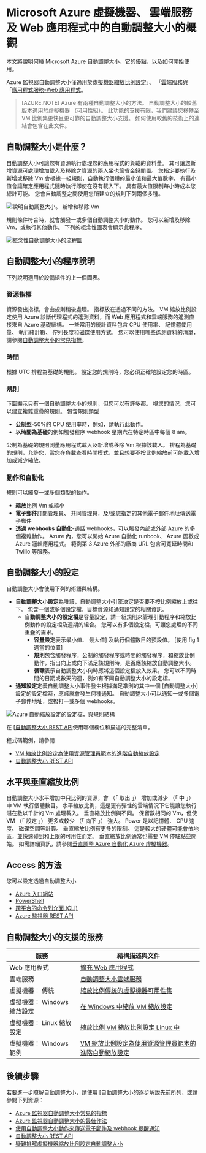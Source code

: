 <properties
    pageTitle="Microsoft Azure 虛擬機器、 雲端服務及 Web 應用程式中的自動調整大小的概觀 |Microsoft Azure"
    description="Microsoft Azure 中的自動調整大小的概觀。 適用於虛擬機器、 雲端服務及 Web 應用程式。"
    authors="rboucher"
    manager="carolz"
    editor=""
    services="monitoring-and-diagnostics"
    documentationCenter="monitoring-and-diagnostics"/>

<tags
    ms.service="monitoring-and-diagnostics"
    ms.workload="na"
    ms.tgt_pltfrm="na"
    ms.devlang="na"
    ms.topic="article"
    ms.date="09/06/2016"
    ms.author="robb"/>

# <a name="overview-of-autoscale-in-microsoft-azure-virtual-machines-cloud-services-and-web-apps"></a>Microsoft Azure 虛擬機器、 雲端服務及 Web 應用程式中的自動調整大小的概觀

本文將說明何種 Microsoft Azure 自動調整大小，它的優點，以及如何開始使用。  

Azure 監視器自動調整大小僅適用於[虛擬機器縮放比例設定](https://azure.microsoft.com/services/virtual-machine-scale-sets/)」、 「[雲端服務](https://azure.microsoft.com/services/cloud-services/)與 「[應用程式服務-Web 應用程式](https://azure.microsoft.com/services/app-service/web/)。

>[AZURE.NOTE] Azure 有兩種自動調整大小的方法。 自動調整大小的較舊版本適用於虛擬機器 （可用性組）。 此功能的支援有限，我們建議您移轉至 VM 比例集更快且更可靠的自動調整大小支援。 如何使用較舊的技術上的連結會包含在此文件。  


## <a name="what-is-autoscale"></a>自動調整大小是什麼？

自動調整大小可讓您有資源執行處理您的應用程式的負載的資料量。 其可讓您新增資源可處理增加載入及移除之資源的兩人坐也節省金錢閒置。 您指定要執行及新增或移除 Vm 會根據一組規則，自動執行個體的最小值和最大值數字。 有最小值會讓確定應用程式隨時執行即使在沒有載入下。 具有最大值限制每小時成本您總計可能。 您會自動調整之間使用您所建立的規則下列兩個多種。

 ![說明自動調整大小。 新增和移除 Vm](./media/monitoring-autoscale-overview/AutoscaleConcept.png)

規則條件符合時，就會觸發一或多個自動調整大小的動作。 您可以新增及移除 Vm，或執行其他動作。 下列的概念性圖表會顯示此程序。  

 ![概念性自動調整大小的流程圖](./media/monitoring-autoscale-overview/AutoscaleOverview3.png)


## <a name="autoscale-process-explained"></a>自動調整大小的程序說明
下列說明適用於設備組件的上一個圖表。   

### <a name="resource-metrics"></a>資源指標
資源發出指標，會由規則稍後處理。 指標放在透過不同的方法。
VM 縮放比例設定使用 Azure 診斷代理程式的遙測資料，而 Web 應用程式和雲端服務的遙測直接來自 Azure 基礎結構。 一些常用的統計資料包含 CPU 使用率、 記憶體使用量、 執行緒計數、 佇列長度和磁碟使用方式。 您可以使用哪些遙測資料的清單，請參閱[自動調整大小的常見指標](insights-autoscale-common-metrics.md)。

### <a name="time"></a>時間
根據 UTC 排程為基礎的規則。 設定您的規則時，您必須正確地設定您的時區。  

### <a name="rules"></a>規則
下圖顯示只有一個自動調整大小的規則，但您可以有許多都。 視您的情況，您可以建立複雜重疊的規則。  包含規則類型  

 - **公制型**-50%的 CPU 使用率時，例如，請執行此動作。
 - **以時間為基礎**的例如觸發程序 webhook 星期六在特定時區中每個 8 am。

公制為基礎的規則測量應用程式載入及新增或移除 Vm 根據該載入。 排程為基礎的規則，允許您，當您在負載查看時間模式，並且想要不按比例縮放前可能載入增加或減少縮放。  


### <a name="actions-and-automation"></a>動作和自動化

規則可以觸發一或多個類型的動作。

- **縮放**比例 Vm 或縮小
- **電子郵件**訂閱管理員、 共同管理員，及/或您指定的其他電子郵件地址傳送電子郵件
- **透過 webhooks 自動化**-通話 webhooks，可以觸發內部或外部 Azure 的多個複雜動作。 Azure 內，您可以開始 Azure 自動化 runbook、 Azure 函數或 Azure 邏輯應用程式。 範例第 3 Azure 外部的廠商 URL 包含可寬延時間和 Twilio 等服務。


## <a name="autoscale-settings"></a>自動調整大小的設定
自動調整大小會使用下列的術語與結構。

- **自動調整大小設定**為唯讀，自動調整大小引擎決定是否要不按比例縮放上或往下。 包含一個或多個設定檔，目標資源和通知設定的相關資訊。
    - **自動調整大小的設定檔**是容量設定，請一組規則來管理引動程序和縮放比例動作的設定檔及週期的組合。 您可以有多個設定檔，可讓您處理的不同重疊的需求。
        - **容量設定**表示最小值、 最大值] 及執行個體數目的預設值。 [使用 fig 1 適當的位置]
        - **規則**包含觸發程序，公制的觸發程序或時間的觸發程序，和縮放比例動作，指出向上或向下滿足該規則時，是否應該縮放自動調整大小。
        - **循環**表示自動調整大小何時應將這個設定檔放入效果。 您可以不同時間的日期或數天的週，例如有不同自動調整大小的設定檔。
- **通知設定**定義自動調整大小事件發生根據滿足準則的其中一個 [自動調整大小] 設定的設定檔時，應該就會發生何種通知。 自動調整大小可以通知一或多個電子郵件地址，或撥打一或多個 webhooks。

![Azure 自動縮放設定的設定檔，與規則結構](./media/monitoring-autoscale-overview/AzureResourceManagerRuleStructure3.png)

在 [[自動調整大小 REST API](https://msdn.microsoft.com/library/dn931928.aspx)使用哪個欄位和描述的完整清單。

程式碼範例，請參閱

* [VM 縮放比例設定為使用資源管理員範本的進階自動縮放設定](insights-advanced-autoscale-virtual-machine-scale-sets.md)  
* [自動調整大小 REST API](https://msdn.microsoft.com/library/dn931953.aspx)



## <a name="horizontal-vs-vertical-scaling"></a>水平與垂直縮放比例

自動調整大小水平增加中只比例的資源，會 （「 取出 」） 增加或減少 （「 中 」） 中 VM 執行個體數目。  水平縮放比例，這是更有彈性的雲端情況下它能讓您執行潛在數以千計的 Vm 處理載入。 垂直縮放比例與不同。 保留數相同的 Vm，但使 VM （「 設定 」） 更多或較少 （「 向下 」） 強大。 Power 是以記憶體、 CPU 速度、 磁碟空間等計算。 垂直縮放比例有更多的限制。 這是較大的硬體可能會依地區，並快速碰到和上限的可用性而定。 垂直縮放比例通常也需要 VM 停駐點並開始。 如需詳細資訊，請參閱[垂直調整 Azure 自動化 Azure 虛擬機器](../virtual-machines/virtual-machines-linux-vertical-scaling-automation.md)。


## <a name="methods-of-access"></a>Access 的方法
您可以設定透過自動調整大小

- [Azure 入口網站](insights-how-to-scale.md)
- [PowerShell](insights-powershell-samples.md#create-and-manage-autoscale-settings)
- [跨平台的命令列介面 (CLI)](insights-cli-samples.md#autoscale )
- [Azure 監視器 REST API](https://msdn.microsoft.com/library/azure/dn931953.aspx )

## <a name="supported-services-for-autoscale"></a>自動調整大小的支援的服務


| 服務                              | 結構描述與文件                                       |
|--------------------------------------|-----------------------------------------------------|
| Web 應用程式                             | [擴充 Web 應用程式](insights-how-to-scale.md)              |
| 雲端服務                       | [自動調整大小雲端服務](../cloud-services/cloud-services-how-to-scale.md) |
| 虛擬機器︰ 傳統           | [縮放比例傳統的虛擬機器可用性集](https://blogs.msdn.microsoft.com/kaevans/2015/02/20/autoscaling-azurevirtual-machines/) |
| 虛擬機器︰ Windows 縮放設定| [在 Windows 中縮放 VM 縮放設定](../virtual-machine-scale-sets/virtual-machine-scale-sets-windows-autoscale.md)  |
| 虛擬機器︰ Linux 縮放設定  | [縮放比例 VM 縮放比例設定 Linux 中](../virtual-machine-scale-sets/virtual-machine-scale-sets-linux-autoscale.md) |
| 虛擬機器︰ Windows 範例   | [VM 縮放比例設定為使用資源管理員範本的進階自動縮放設定](insights-advanced-autoscale-virtual-machine-scale-sets.md) |

## <a name="next-steps"></a>後續步驟

若要進一步瞭解自動調整大小，請使用 [自動調整大小的逐步解說先前所列，或請參閱下列資源︰

- [Azure 監視器自動調整大小常見的指標](insights-autoscale-common-metrics.md)
- [Azure 監視器自動調整大小的最佳作法](insights-autoscale-best-practices.md)
- [使用自動調整大小動作來傳送電子郵件及 webhook 提醒通知](insights-autoscale-to-webhook-email.md)
- [自動調整大小 REST API](https://msdn.microsoft.com/library/dn931953.aspx)
- [疑難排解虛擬機器縮放比例設定自動調整大小](../virtual-machine-scale-sets/virtual-machine-scale-sets-troubleshoot.md)
